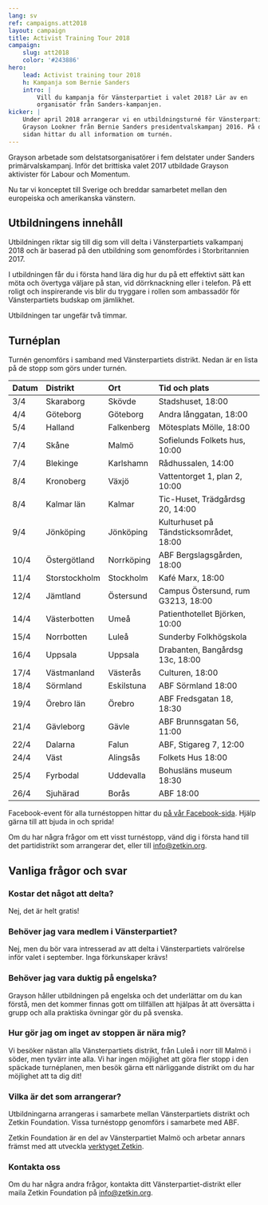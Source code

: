 ```yaml
---
lang: sv
ref: campaigns.att2018
layout: campaign
title: Activist Training Tour 2018
campaign:
    slug: att2018
    color: '#243886'
hero:
    lead: Activist training tour 2018
    h: Kampanja som Bernie Sanders
    intro: |
        Vill du kampanja för Vänsterpartiet i valet 2018? Lär av en
        organisatör från Sanders-kampanjen.
kicker: |
    Under april 2018 arrangerar vi en utbildningsturné för Vänsterpartiet med
    Grayson Lookner från Bernie Sanders presidentvalskampanj 2016. På den här
    sidan hittar du all information om turnén.
---
```


Grayson arbetade som delstatsorganisatörer i fem delstater under Sanders
primärvalskampanj. Inför det brittiska valet 2017 utbildade Grayson aktivister
för Labour och Momentum.

Nu tar vi konceptet till Sverige och breddar samarbetet mellan den europeiska
och amerikanska vänstern.

## Utbildningens innehåll
Utbildningen riktar sig till dig som vill delta i Vänsterpartiets valkampanj
2018 och är baserad på den utbildning som genomfördes i Storbritannien 2017.

I utbildningen får du i första hand lära dig hur du på ett effektivt sätt kan
möta och övertyga väljare på stan, vid dörrknackning eller i telefon. På ett
roligt och inspirerande vis blir du tryggare i rollen som ambassadör för
Vänsterpartiets budskap om jämlikhet.

Utbildningen tar ungefär två timmar.

## Turnéplan
Turnén genomförs i samband med Vänsterpartiets distrikt. Nedan är en lista
på de stopp som görs under turnén.

| Datum | Distrikt          | Ort          | Tid och plats
|:------|:------------------|:-------------|:-----------------------------
| 3/4   | Skaraborg         | Skövde       | Stadshuset, 18:00
| 4/4   | Göteborg          | Göteborg     | Andra långgatan, 18:00
| 5/4   | Halland           | Falkenberg   | Mötesplats Mölle, 18:00
| 7/4   | Skåne             | Malmö        | Sofielunds Folkets hus, 10:00
| 7/4   | Blekinge          | Karlshamn    | Rådhussalen, 14:00
| 8/4   | Kronoberg         | Växjö        | Vattentorget 1, plan 2, 10:00
| 8/4   | Kalmar län        | Kalmar       | Tic-Huset, Trädgårdsg 20, 14:00
| 9/4   | Jönköping         | Jönköping    | Kulturhuset på Tändsticksområdet, 18:00
| 10/4  | Östergötland      | Norrköping   | ABF Bergslagsgården, 18:00
| 11/4  | Storstockholm     | Stockholm    | Kafé Marx, 18:00
| 12/4  | Jämtland          | Östersund    | Campus Östersund, rum G3213, 18:00
| 14/4  | Västerbotten      | Umeå         | Patienthotellet Björken, 10:00
| 15/4  | Norrbotten        | Luleå        | Sunderby Folkhögskola
| 16/4  | Uppsala           | Uppsala      | Drabanten, Bangårdsg 13c, 18:00
| 17/4  | Västmanland       | Västerås     | Culturen, 18:00
| 18/4  | Sörmland          | Eskilstuna   | ABF Sörmland 18:00
| 19/4  | Örebro län        | Örebro       | ABF Fredsgatan 18, 18:30
| 21/4  | Gävleborg         | Gävle        | ABF Brunnsgatan 56, 11:00
| 22/4  | Dalarna           | Falun        | ABF, Stigareg 7, 12:00
| 24/4  | Väst              | Alingsås     | Folkets Hus 18:00
| 25/4  | Fyrbodal          | Uddevalla    | Bohusläns museum 18:30
| 26/4  | Sjuhärad          | Borås        | ABF 18:00

Facebook-event för alla turnéstoppen hittar du [på vår Facebook-sida](https://facebook.com/pg/zetkinfoundation/events).
Hjälp gärna till att bjuda in och sprida!

Om du har några frågor om ett visst turnéstopp, vänd dig i första hand till
det partidistrikt som arrangerar det, eller till info@zetkin.org.

## Vanliga frågor och svar
### Kostar det något att delta?
Nej, det är helt gratis!

### Behöver jag vara medlem i Vänsterpartiet?
Nej, men du bör vara intresserad av att delta i Vänsterpartiets valrörelse
inför valet i september. Inga förkunskaper krävs!

### Behöver jag vara duktig på engelska?
Grayson håller utbildningen på engelska och det underlättar om du kan förstå,
men det kommer finnas gott om tillfällen att hjälpas åt att översätta i grupp
och alla praktiska övningar gör du på svenska.

### Hur gör jag om inget av stoppen är nära mig?
Vi besöker nästan alla Vänsterpartiets distrikt, från Luleå i norr till Malmö
i söder, men tyvärr inte alla. Vi har ingen möjlighet att göra fler stopp i
den späckade turnéplanen, men besök gärna ett närliggande distrikt om du har
möjlighet att ta dig dit!

### Vilka är det som arrangerar?
Utbildningarna arrangeras i samarbete mellan Vänsterpartiets distrikt och
Zetkin Foundation. Vissa turnéstopp genomförs i samarbete med ABF.

Zetkin Foundation är en del av Vänsterpartiet Malmö och arbetar annars
främst med att utveckla [verktyget Zetkin](/sv/zetkin).



### Kontakta oss
Om du har några andra frågor, kontakta ditt Vänsterpartiet-distrikt eller
maila Zetkin Foundation på [info@zetkin.org](mailto:info@zetkin.org).
